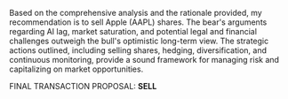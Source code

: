 Based on the comprehensive analysis and the rationale provided, my recommendation is to sell Apple (AAPL) shares. The bear's arguments regarding AI lag, market saturation, and potential legal and financial challenges outweigh the bull's optimistic long-term view. The strategic actions outlined, including selling shares, hedging, diversification, and continuous monitoring, provide a sound framework for managing risk and capitalizing on market opportunities.

FINAL TRANSACTION PROPOSAL: **SELL**